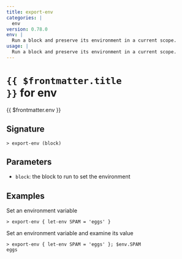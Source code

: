 ```yaml
---
title: export-env
categories: |
  env
version: 0.78.0
env: |
  Run a block and preserve its environment in a current scope.
usage: |
  Run a block and preserve its environment in a current scope.
---
```


# <code>{{ $frontmatter.title }}</code> for env

<div class='command-title'>{{ $frontmatter.env }}</div>

## Signature

```> export-env (block)```

## Parameters

 -  `block`: the block to run to set the environment

## Examples

Set an environment variable
```shell
> export-env { let-env SPAM = 'eggs' }

```

Set an environment variable and examine its value
```shell
> export-env { let-env SPAM = 'eggs' }; $env.SPAM
eggs
```
